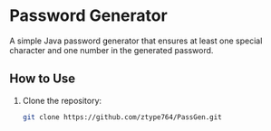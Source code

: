 # Password Generator

A simple Java password generator that ensures at least one special character and one number in the generated password.

## How to Use

1. Clone the repository:

   ```bash
   git clone https://github.com/ztype764/PassGen.git
